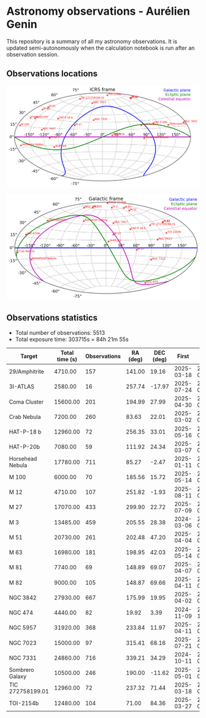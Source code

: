 # Astronomy observations - Aurélien Genin

This repository is a summary of all my astronomy observations. It is updated semi-autonomously when the calculation notebook is run after an observation session.

## Observations locations

![Map of my observations in the ICRS frame](images/astro_target-ICRS_database.png)

![Map of my observations in the Galactic frame](images/astro_target-GAL_database.png)

## Observations statistics

* Total number of observations: 5513
* Total exposure time: 303715s = 84h 21m 55s

| Target           |   Total time (s) |   Observations |   RA (deg) |   DEC (deg) | First      | Last       |
|------------------|------------------|----------------|------------|-------------|------------|------------|
| 29/Amphitrite    |          4710.00 |            157 |     141.00 |       19.16 | 2025-03-18 | 2025-03-18 |
| 3I-ATLAS         |          2580.00 |             16 |     257.74 |      -17.97 | 2025-07-24 | 2025-07-24 |
| Coma Cluster     |         15600.00 |            201 |     194.99 |       27.99 | 2025-04-30 | 2025-05-01 |
| Crab Nebula      |          7200.00 |            260 |      83.63 |       22.01 | 2025-03-02 | 2025-03-02 |
| HAT-P-18 b       |         12960.00 |             72 |     256.35 |       33.01 | 2025-05-16 | 2025-05-16 |
| HAT-P-20b        |          7080.00 |             59 |     111.92 |       24.34 | 2025-03-07 | 2025-03-08 |
| Horsehead Nebula |         17780.00 |            711 |      85.27 |       -2.47 | 2025-01-11 | 2025-01-12 |
| M 100            |          6000.00 |             70 |     185.56 |       15.72 | 2025-05-14 | 2025-05-14 |
| M 12             |          4710.00 |            107 |     251.82 |       -1.93 | 2025-08-11 | 2025-08-11 |
| M 27             |         17070.00 |            433 |     299.90 |       22.72 | 2025-07-09 | 2025-07-10 |
| M 3              |         13485.00 |            459 |     205.55 |       28.38 | 2024-03-06 | 2025-04-11 |
| M 51             |         20730.00 |            261 |     202.48 |       47.20 | 2025-04-04 | 2025-04-05 |
| M 63             |         16980.00 |            181 |     198.95 |       42.03 | 2025-05-14 | 2025-05-15 |
| M 81             |          7740.00 |             69 |     148.89 |       69.07 | 2025-04-07 | 2025-04-07 |
| M 82             |          9000.00 |            105 |     148.87 |       69.66 | 2025-04-11 | 2025-04-11 |
| NGC 3842         |         27930.00 |            667 |     175.99 |       19.95 | 2025-04-02 | 2025-04-03 |
| NGC 474          |          4440.00 |             82 |      19.92 |        3.39 | 2024-11-09 | 2024-11-15 |
| NGC 5957         |         31920.00 |            368 |     233.84 |       11.97 | 2025-04-11 | 2025-05-14 |
| NGC 7023         |         15000.00 |             97 |     315.41 |       68.16 | 2025-07-21 | 2025-07-22 |
| NGC 7331         |         24860.00 |            716 |     339.21 |       34.29 | 2024-10-11 | 2025-07-25 |
| Sombrero Galaxy  |         10500.00 |            246 |     190.00 |      -11.62 | 2025-05-01 | 2025-05-01 |
| TIC 272758199.01 |         12960.00 |             72 |     237.32 |       71.44 | 2025-03-18 | 2025-03-19 |
| TOI-2154b        |         12480.00 |            104 |      71.00 |       84.36 | 2025-03-27 | 2025-03-27 |

